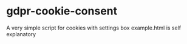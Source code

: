 # gdpr-cookie-consent
A very simple script for cookies with settings box
example.html is self explanatory 
